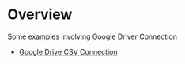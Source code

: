 
# Overview 

Some examples involving Google Driver Connection 

- [Google Drive CSV Connection](https://github.com/NicolaBernini/DataScience_Examples1/blob/master/google_drive_connection/google_drive_connection_csv1.ipynb)






